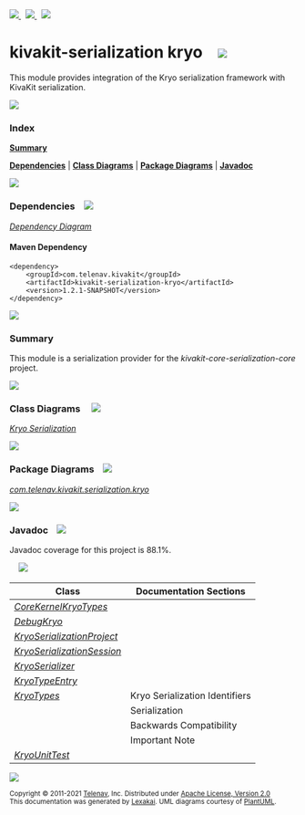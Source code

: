 [//]: # (start-user-text)

<a href="https://www.kivakit.org">
<img src="https://www.kivakit.org/images/web-32.png" srcset="https://www.kivakit.org/images/web-32-2x.png 2x"/>
</a>
&nbsp;
<a href="https://twitter.com/openkivakit">
<img src="https://www.kivakit.org/images/twitter-32.png" srcset="https://www.kivakit.org/images/twitter-32-2x.png 2x"/>
</a>
&nbsp;
<a href="https://kivakit.zulipchat.com">
<img src="https://www.kivakit.org/images/zulip-32.png" srcset="https://www.kivakit.org/images/zulip-32-2x.png 2x"/>
</a>

[//]: # (end-user-text)

# kivakit-serialization kryo &nbsp;&nbsp; <img src="https://www.kivakit.org/images/ice-32.png" srcset="https://www.kivakit.org/images/ice-32-2x.png 2x"/>

This module provides integration of the Kryo serialization framework with KivaKit serialization.

<img src="https://www.kivakit.org/images/horizontal-line-512.png" srcset="https://www.kivakit.org/images/horizontal-line-512-2x.png 2x"/>

### Index

[**Summary**](#summary)  

[**Dependencies**](#dependencies) | [**Class Diagrams**](#class-diagrams) | [**Package Diagrams**](#package-diagrams) | [**Javadoc**](#javadoc)

<img src="https://www.kivakit.org/images/horizontal-line-512.png" srcset="https://www.kivakit.org/images/horizontal-line-512-2x.png 2x"/>

### Dependencies <a name="dependencies"></a> &nbsp;&nbsp; <img src="https://www.kivakit.org/images/dependencies-32.png" srcset="https://www.kivakit.org/images/dependencies-32-2x.png 2x"/>

[*Dependency Diagram*](https://www.kivakit.org/1.2.1-SNAPSHOT/lexakai/kivakit/kivakit-serialization/kryo/documentation/diagrams/dependencies.svg)

#### Maven Dependency

    <dependency>
        <groupId>com.telenav.kivakit</groupId>
        <artifactId>kivakit-serialization-kryo</artifactId>
        <version>1.2.1-SNAPSHOT</version>
    </dependency>

<img src="https://www.kivakit.org/images/horizontal-line-128.png" srcset="https://www.kivakit.org/images/horizontal-line-128-2x.png 2x"/>

[//]: # (start-user-text)

### Summary <a name = "summary"></a>

This module is a serialization provider for the *kivakit-core-serialization-core* project.

[//]: # (end-user-text)

<img src="https://www.kivakit.org/images/horizontal-line-128.png" srcset="https://www.kivakit.org/images/horizontal-line-128-2x.png 2x"/>

### Class Diagrams <a name="class-diagrams"></a> &nbsp; &nbsp; <img src="https://www.kivakit.org/images/diagram-40.png" srcset="https://www.kivakit.org/images/diagram-40-2x.png 2x"/>

[*Kryo Serialization*](https://www.kivakit.org/1.2.1-SNAPSHOT/lexakai/kivakit/kivakit-serialization/kryo/documentation/diagrams/diagram-serialization-kryo.svg)

<img src="https://www.kivakit.org/images/horizontal-line-128.png" srcset="https://www.kivakit.org/images/horizontal-line-128-2x.png 2x"/>

### Package Diagrams <a name="package-diagrams"></a> &nbsp;&nbsp; <img src="https://www.kivakit.org/images/box-32.png" srcset="https://www.kivakit.org/images/box-32-2x.png 2x"/>

[*com.telenav.kivakit.serialization.kryo*](https://www.kivakit.org/1.2.1-SNAPSHOT/lexakai/kivakit/kivakit-serialization/kryo/documentation/diagrams/com.telenav.kivakit.serialization.kryo.svg)

<img src="https://www.kivakit.org/images/horizontal-line-128.png" srcset="https://www.kivakit.org/images/horizontal-line-128-2x.png 2x"/>

### Javadoc <a name="javadoc"></a> &nbsp;&nbsp; <img src="https://www.kivakit.org/images/books-32.png" srcset="https://www.kivakit.org/images/books-32-2x.png 2x"/>

Javadoc coverage for this project is 88.1%.  
  
&nbsp; &nbsp; <img src="https://www.kivakit.org/images/meter-90-96.png" srcset="https://www.kivakit.org/images/meter-90-96-2x.png 2x"/>




| Class | Documentation Sections |
|---|---|
| [*CoreKernelKryoTypes*](https://www.kivakit.org/1.2.1-SNAPSHOT/javadoc/kivakit/kivakit.serialization.kryo/com/telenav/kivakit/serialization/kryo/CoreKernelKryoTypes.html) |  |  
| [*DebugKryo*](https://www.kivakit.org/1.2.1-SNAPSHOT/javadoc/kivakit/kivakit.serialization.kryo/com/telenav/kivakit/serialization/kryo/DebugKryo.html) |  |  
| [*KryoSerializationProject*](https://www.kivakit.org/1.2.1-SNAPSHOT/javadoc/kivakit/kivakit.serialization.kryo/com/telenav/kivakit/serialization/kryo/KryoSerializationProject.html) |  |  
| [*KryoSerializationSession*](https://www.kivakit.org/1.2.1-SNAPSHOT/javadoc/kivakit/kivakit.serialization.kryo/com/telenav/kivakit/serialization/kryo/KryoSerializationSession.html) |  |  
| [*KryoSerializer*](https://www.kivakit.org/1.2.1-SNAPSHOT/javadoc/kivakit/kivakit.serialization.kryo/com/telenav/kivakit/serialization/kryo/KryoSerializer.html) |  |  
| [*KryoTypeEntry*](https://www.kivakit.org/1.2.1-SNAPSHOT/javadoc/kivakit/kivakit.serialization.kryo/com/telenav/kivakit/serialization/kryo/KryoTypeEntry.html) |  |  
| [*KryoTypes*](https://www.kivakit.org/1.2.1-SNAPSHOT/javadoc/kivakit/kivakit.serialization.kryo/com/telenav/kivakit/serialization/kryo/KryoTypes.html) | Kryo Serialization Identifiers |  
| | Serialization |  
| | Backwards Compatibility |  
| | Important Note |  
| [*KryoUnitTest*](https://www.kivakit.org/1.2.1-SNAPSHOT/javadoc/kivakit/kivakit.serialization.kryo/com/telenav/kivakit/serialization/kryo/KryoUnitTest.html) |  |  

[//]: # (start-user-text)



[//]: # (end-user-text)

<img src="https://www.kivakit.org/images/horizontal-line-512.png" srcset="https://www.kivakit.org/images/horizontal-line-512-2x.png 2x"/>

<sub>Copyright &#169; 2011-2021 [Telenav](https://telenav.com), Inc. Distributed under [Apache License, Version 2.0](LICENSE)</sub>  
<sub>This documentation was generated by [Lexakai](https://lexakai.org). UML diagrams courtesy of [PlantUML](https://plantuml.com).</sub>

